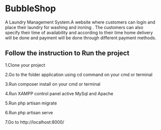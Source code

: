 # BubbleShop
A Laundry Management  System.A website where customers can login and place their laundry for washing and ironing . The customers can also specify their time of availability and according to their time home delivery will be done and payment will be done through different payment methods.

## Follow the instruction to Run the project 
1.Clone your project

2.Go to the folder application using cd command on your cmd or terminal

3.Run composer install on your cmd or terminal

4.Run XAMPP control panel  active MySql  and Apache

5.Run php artisan migrate

6.Run php artisan serve

7.Go to http://localhost:8000/

